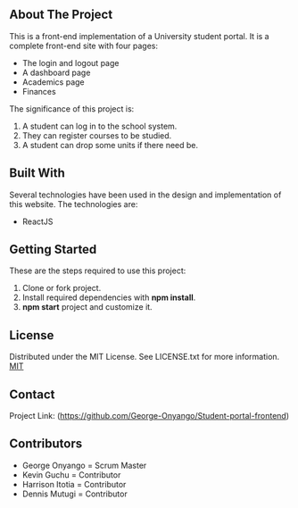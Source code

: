 ## About The Project
This is a front-end implementation of a University student portal. It is a complete front-end site with four pages: 
- The login and logout page 
- A dashboard page 
- Academics page
- Finances

The significance of this project is:
1. A student can log in to the school system.
2. They can register courses to be studied.
3. A student can drop some units if there need be.


## Built With
Several technologies have been used in the design and implementation of this website. 
The technologies are:
- ReactJS


## Getting Started
These are the steps required to use this project:
1. Clone or fork project.
2. Install required dependencies with **npm install**.
3. **npm start** project and customize it.


## License
Distributed under the MIT License. See LICENSE.txt for more information.
[MIT](https://choosealicense.com/licenses/mit/)

## Contact
Project Link: (https://github.com/George-Onyango/Student-portal-frontend)

## Contributors
- George Onyango = Scrum Master
- Kevin Guchu = Contributor
- Harrison Itotia = Contributor
- Dennis Mutugi = Contributor